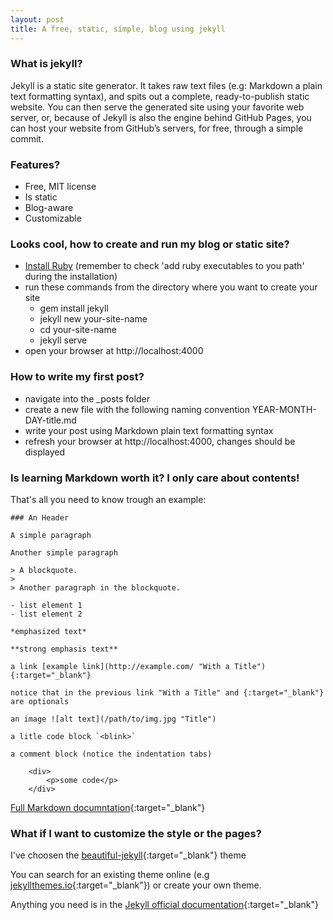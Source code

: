 ```yaml
---
layout: post
title: A free, static, simple, blog using jekyll 
---
```


### What is jekyll?

Jekyll is a static site generator. It takes raw text files (e.g: Markdown a plain text formatting syntax), and spits out a complete, ready-to-publish static website. You can then serve the generated site using your favorite web server, or, because of Jekyll is also the engine behind GitHub Pages, you can host your website from GitHub’s servers, for free, through a simple commit.

### Features?

- Free, MIT license
- Is static
- Blog-aware
- Customizable

### Looks cool, how to create and run my blog or static site?

- [Install Ruby](http://example.com/ "Install Ruby") (remember to check 'add ruby executables to you path' during the installation)
- run these commands from the directory where you want to create your site
	* gem install jekyll
	- jekyll new your-site-name
	- cd your-site-name
	- jekyll serve
- open your browser at http://localhost:4000

### How to write my first post?

- navigate into the _posts folder
- create a new file with the following naming convention YEAR-MONTH-DAY-title.md
- write your post using Markdown plain text formatting syntax
- refresh your browser at http://localhost:4000, changes should be displayed

### Is learning Markdown worth it? I only care about contents!

That's all you need to know trough an example:

	### An Header

	A simple paragraph

	Another simple paragraph

	> A blockquote.
	> 
	> Another paragraph in the blockquote.

	- list element 1
	- list element 2

	*emphasized text*

	**strong emphasis text**

	a link [example link](http://example.com/ "With a Title"){:target="_blank"}
	
	notice that in the previous link "With a Title" and {:target="_blank"} are optionals

	an image ![alt text](/path/to/img.jpg "Title")

	a litle code block `<blink>`

	a comment block (notice the indentation tabs)

		<div>
			<p>some code</p>
		</div>
	
[Full Markdown documntation](https://daringfireball.net/projects/markdown/ "markdown documentation"){:target="_blank"}

### What if I want to customize the style or the pages?

I've choosen the [beautiful-jekyll](http://deanattali.com/beautiful-jekyll/ "beautiful-jekyll"){:target="_blank"} theme 

You can search for an existing theme online (e.g [jekyllthemes.io](http://jekyllthemes.io/ "Jekyll Themes"){:target="_blank"}) or create your own theme. 

Anything you need is in the [Jekyll official documentation](https://jekyllrb.com/docs/home/ "Jekyll doc"){:target="_blank"}



